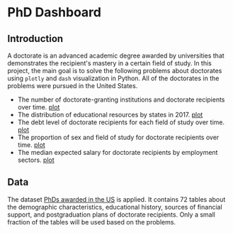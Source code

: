 # PhD Dashboard

## Introduction

A doctorate is an advanced academic degree awarded by universities that demonstrates the recipient's mastery in a certain field of study. In this project, the main goal is to solve the following problems about doctorates using `plotly` and `dash` visualization in Python. All of the doctorates in the problems were pursued in the United States.

- The number of doctorate-granting institutions and doctorate recipients over time. [plot](https://chart-studio.plotly.com/~Mingxuan-Yang/6/#/)
- The distribution of educational resources by states in 2017. [plot](https://doctorate-distribution.herokuapp.com/)
- The debt level of doctorate recipients for each field of study over time. [plot](https://doctorate-characteristic-1.herokuapp.com/)
- The proportion of sex and field of study for doctorate recipients over time. [plot](https://doctorate-characteristic-1.herokuapp.com/)
- The median expected salary for doctorate recipients by employment sectors. [plot](https://doctorate-salary.herokuapp.com/)

## Data

The dataset [PhDs awarded in the US](https://ncses.nsf.gov/pubs/nsf19301/data) is applied. It contains 72 tables about the demographic characteristics, educational history, sources of financial support, and postgraduation plans of doctorate recipients. Only a small fraction of the tables will be used based on the problems.